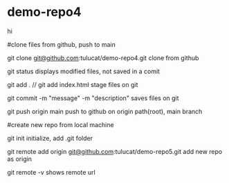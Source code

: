 # demo-repo4
hi

#clone files from github, push to main

git clone git@github.com:tulucat/demo-repo4.git
    clone from github

git status
    displays modified files, not saved in a comit

git add . // git add index.html
    stage files on git

git commit -m "message" -m "description"
    saves files on git

git push origin main
    push to github on origin path(root), main branch

#create new repo from local machine

git init
    initialize, add .git folder

git remote add origin git@github.com:tulucat/demo-repo5.git
    add new repo as origin

git remote -v
    shows remote url